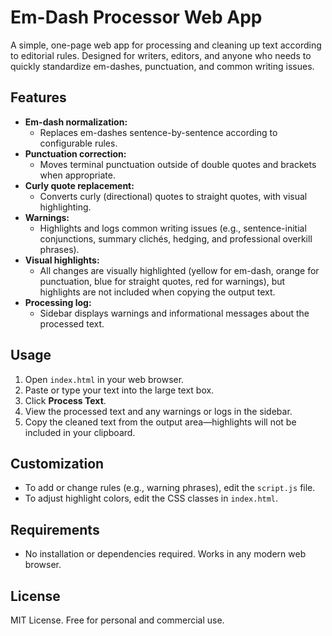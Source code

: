 # Em-Dash Processor Web App

A simple, one-page web app for processing and cleaning up text according to editorial rules. Designed for writers, editors, and anyone who needs to quickly standardize em-dashes, punctuation, and common writing issues.

## Features
- **Em-dash normalization:**
  - Replaces em-dashes sentence-by-sentence according to configurable rules.
- **Punctuation correction:**
  - Moves terminal punctuation outside of double quotes and brackets when appropriate.
- **Curly quote replacement:**
  - Converts curly (directional) quotes to straight quotes, with visual highlighting.
- **Warnings:**
  - Highlights and logs common writing issues (e.g., sentence-initial conjunctions, summary clichés, hedging, and professional overkill phrases).
- **Visual highlights:**
  - All changes are visually highlighted (yellow for em-dash, orange for punctuation, blue for straight quotes, red for warnings), but highlights are not included when copying the output text.
- **Processing log:**
  - Sidebar displays warnings and informational messages about the processed text.

## Usage
1. Open `index.html` in your web browser.
2. Paste or type your text into the large text box.
3. Click **Process Text**.
4. View the processed text and any warnings or logs in the sidebar.
5. Copy the cleaned text from the output area—highlights will not be included in your clipboard.

## Customization
- To add or change rules (e.g., warning phrases), edit the `script.js` file.
- To adjust highlight colors, edit the CSS classes in `index.html`.

## Requirements
- No installation or dependencies required. Works in any modern web browser.

## License
MIT License. Free for personal and commercial use. 